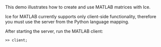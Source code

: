 This demo illustrates how to create and use MATLAB matrices with Ice.

Ice for MATLAB currently supports only client-side functionality, therefore
you must use the server from the Python language mapping.

After starting the server, run the MATLAB client:

```
>> client;
```
